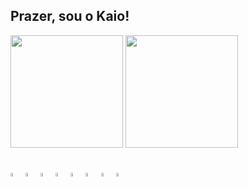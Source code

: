 ## Prazer, sou o Kaio!
<div>
  <img height="180em" src="https://github-readme-stats.vercel.app/api?username=kaiokor&theme=nord&show_icons=true&hide_border=true&count_private=true">
  <img height="180em" src="https://github-readme-stats.vercel.app/api/top-langs/?username=kaiokor&theme=nord&show_icons=true&hide_border=true&layout=compact">
</div>

##
<div>
  <img src="https://cdn.jsdelivr.net/gh/devicons/devicon@latest/icons/html5/html5-original.svg" width="4%"/>
  <img src="https://cdn.jsdelivr.net/gh/devicons/devicon@latest/icons/css3/css3-original.svg" width="4%"/>
  <img src="https://cdn.jsdelivr.net/gh/devicons/devicon@latest/icons/javascript/javascript-original.svg" width="4%"/>
  <img src="https://cdn.jsdelivr.net/gh/devicons/devicon@latest/icons/tailwindcss/tailwindcss-original.svg" width="4%"/>
  <img src="https://cdn.jsdelivr.net/gh/devicons/devicon@latest/icons/python/python-original.svg" width="4%"/>
  <img src="https://cdn.jsdelivr.net/gh/devicons/devicon@latest/icons/django/django-plain-wordmark.svg" width="4%"/>
  <img src="https://cdn.jsdelivr.net/gh/devicons/devicon@latest/icons/java/java-original.svg" width="4%"/>
  <img src="https://cdn.jsdelivr.net/gh/devicons/devicon@latest/icons/mysql/mysql-original-wordmark.svg" width="4%"/>          
</div>

